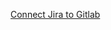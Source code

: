 ---
---


[Connect Jira to Gitlab](https://docs.gitlab.com/ee/administration/settings/jira_cloud_app.html)